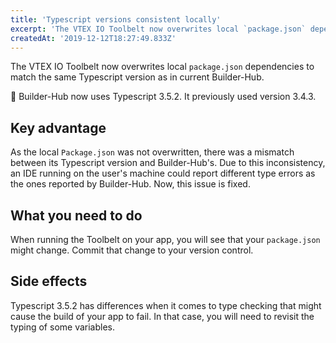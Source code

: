 ```yaml
---
title: 'Typescript versions consistent locally'
excerpt: 'The VTEX IO Toolbelt now overwrites local `package.json` dependencies to match the same Typescript version as in current Builder-Hub.'
createdAt: '2019-12-12T18:27:49.833Z'
---
```


The VTEX IO Toolbelt now overwrites local `package.json` dependencies to match the same Typescript version as in current Builder-Hub.

:eyes: Builder-Hub now uses Typescript 3.5.2. It previously used version 3.4.3.

## Key advantage

As the local `Package.json` was not overwritten, there was a mismatch between its Typescript version and Builder-Hub's. Due to this inconsistency, an IDE running on the user's machine could report different type errors as the ones reported by Builder-Hub. Now, this issue is fixed. 

## What you need to do

When running the Toolbelt on your app, you will see that your `package.json` might change. Commit that change to your version control.

## Side effects

Typescript 3.5.2 has differences when it comes to type checking that might cause the build of your app to fail. In that case, you will need to revisit the typing of some variables.
